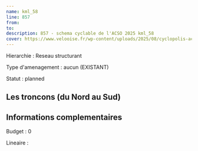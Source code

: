 ```yaml
---
name: kml_58 
line: 857
from: 
to:  
description: 857 - schema cyclable de l'ACSO 2025 kml_58 
cover: https://www.velooise.fr/wp-content/uploads/2025/08/cyclopolis-acso-857.jpg
---
```

Hierarchie : Reseau structurant

Type d'amenagement : aucun (EXISTANT)

Statut : planned

## Les troncons (du Nord au Sud)

## Informations complementaires

Budget  : 0 

Lineaire :

